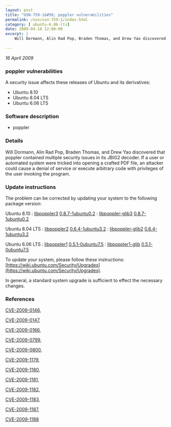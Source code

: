 ```yaml
---
layout: post
title: "USN-759-1&#58; poppler vulnerabilities"
permalink: /usn/usn-759-1/index.html
category: [ ubuntu-6.06-lts]
date: 2009-04-16 12:00:00
excerpt: |
    Will Dormann, Alin Rad Pop, Braden Thomas, and Drew Yao discovered that poppler contained multiple security issues in its JBIG2 decoder. If a user or automated system were tricked into opening a crafted PDF file, an attacker could cause a denial of service or execute arbitrary code with privileges of the user invoking the program. 
    
--- 
```

 
 

*16 April 2009*

### poppler vulnerabilities

A security issue affects these releases of Ubuntu and its derivatives:

* Ubuntu 8.10
* Ubuntu 8.04 LTS
* Ubuntu 6.06 LTS

### Software description

* poppler 

### Details

Will Dormann, Alin Rad Pop, Braden Thomas, and Drew Yao discovered that poppler contained multiple security issues in its JBIG2 decoder. If a user or automated system were tricked into opening a crafted PDF file, an attacker could cause a denial of service or execute arbitrary code with privileges of the user invoking the program. 

### Update instructions

The problem can be corrected by updating your system to the following package version:

Ubuntu 8.10
 : [libpoppler3](https://launchpad.net/ubuntu/+source/poppler) <span> [0.8.7-1ubuntu0.2](https://launchpad.net/ubuntu/+source/poppler/0.8.7-1ubuntu0.2) </span> 
 : [libpoppler-glib3](https://launchpad.net/ubuntu/+source/poppler) <span> [0.8.7-1ubuntu0.2](https://launchpad.net/ubuntu/+source/poppler/0.8.7-1ubuntu0.2) </span> 

Ubuntu 8.04 LTS
 : [libpoppler2](https://launchpad.net/ubuntu/+source/poppler) <span> [0.6.4-1ubuntu3.2](https://launchpad.net/ubuntu/+source/poppler/0.6.4-1ubuntu3.2) </span> 
 : [libpoppler-glib2](https://launchpad.net/ubuntu/+source/poppler) <span> [0.6.4-1ubuntu3.2](https://launchpad.net/ubuntu/+source/poppler/0.6.4-1ubuntu3.2) </span> 

Ubuntu 6.06 LTS
 : [libpoppler1](https://launchpad.net/ubuntu/+source/poppler) <span> [0.5.1-0ubuntu7.5](https://launchpad.net/ubuntu/+source/poppler/0.5.1-0ubuntu7.5) </span> 
 : [libpoppler1-glib](https://launchpad.net/ubuntu/+source/poppler) <span> [0.5.1-0ubuntu7.5](https://launchpad.net/ubuntu/+source/poppler/0.5.1-0ubuntu7.5) </span> 

To update your system, please follow these instructions: [https://wiki.ubuntu.com/Security/Upgrades](https://wiki.ubuntu.com/Security/Upgrades).

In general, a standard system upgrade is sufficient to effect the necessary changes. 

### References

 
 [CVE-2009-0146](http://people.ubuntu.com/~ubuntu-security/cve/CVE-2009-0146), 

 [CVE-2009-0147](http://people.ubuntu.com/~ubuntu-security/cve/CVE-2009-0147), 

 [CVE-2009-0166](http://people.ubuntu.com/~ubuntu-security/cve/CVE-2009-0166), 

 [CVE-2009-0799](http://people.ubuntu.com/~ubuntu-security/cve/CVE-2009-0799), 

 [CVE-2009-0800](http://people.ubuntu.com/~ubuntu-security/cve/CVE-2009-0800), 

 [CVE-2009-1179](http://people.ubuntu.com/~ubuntu-security/cve/CVE-2009-1179), 

 [CVE-2009-1180](http://people.ubuntu.com/~ubuntu-security/cve/CVE-2009-1180), 

 [CVE-2009-1181](http://people.ubuntu.com/~ubuntu-security/cve/CVE-2009-1181), 

 [CVE-2009-1182](http://people.ubuntu.com/~ubuntu-security/cve/CVE-2009-1182), 

 [CVE-2009-1183](http://people.ubuntu.com/~ubuntu-security/cve/CVE-2009-1183), 

 [CVE-2009-1187](http://people.ubuntu.com/~ubuntu-security/cve/CVE-2009-1187), 

 [CVE-2009-1188](http://people.ubuntu.com/~ubuntu-security/cve/CVE-2009-1188)
 

